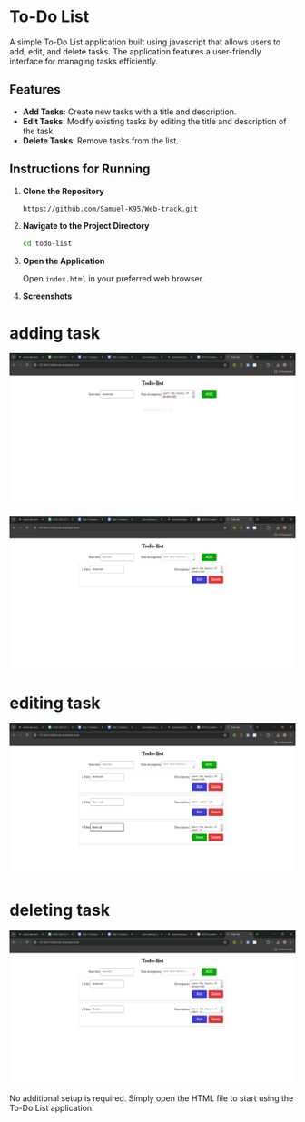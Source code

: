 # To-Do List

A simple To-Do List application built using javascript that allows users to add, edit, and delete tasks. The application features a user-friendly interface for managing tasks efficiently.

## Features

- **Add Tasks**: Create new tasks with a title and description.
- **Edit Tasks**: Modify existing tasks by editing the title and description of the task.
- **Delete Tasks**: Remove tasks from the list.

## Instructions for Running

1. **Clone the Repository**

   ```bash
   https://github.com/Samuel-K95/Web-track.git
   ```

2. **Navigate to the Project Directory**

   ```bash
   cd todo-list
   ```

3. **Open the Application**

   Open `index.html` in your preferred web browser.

4. **Screenshots**

# adding task
![Add task](images/first.PNG)

![Add task](images/second.PNG)

# editing task
![Edit task](images/third.PNG)

# deleting task
![Delete task](images/fourth.PNG)


No additional setup is required. Simply open the HTML file to start using the To-Do List application.
